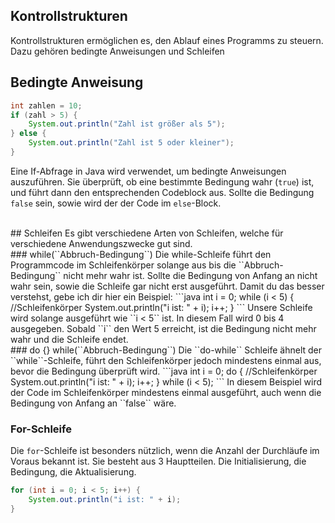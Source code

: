 ## Kontrollstrukturen
Kontrollstrukturen ermöglichen es, den Ablauf eines Programms zu steuern. 
Dazu gehören bedingte Anweisungen und Schleifen

## Bedingte Anweisung
```java
int zahlen = 10;
if (zahl > 5) {
	System.out.println("Zahl ist größer als 5");
} else {
	System.out.println("Zahl ist 5 oder kleiner");
}
```

Eine If-Abfrage in Java wird verwendet, um bedingte Anweisungen auszuführen. Sie überprüft, ob eine bestimmte Bedingung wahr (`true`) ist, und führt dann den entsprechenden Codeblock aus.
Sollte die Bedingung ``false`` sein, sowie wird der der Code im ``else``-Block. 

<br/>
## Schleifen
Es gibt verschiedene Arten von Schleifen, welche für verschiedene Anwendungszwecke gut sind. 

<br/>
### while(``Abbruch-Bedingung``)
Die while-Schleife führt den Programmcode im Schleifenkörper solange aus bis die ``Abbruch-Bedingung`` nicht mehr wahr ist. Sollte die Bedingung von Anfang an nicht wahr sein, sowie die Schleife gar nicht erst ausgeführt. Damit du das besser verstehst, gebe ich dir hier ein Beispiel:
```java
int i = 0;
while (i < 5) {
	//Schleifenkörper
    System.out.println("i ist: " + i);
    i++;
}
```
Unsere Schleife wird solange ausgeführt wie ``i < 5`` ist. In diesem Fall wird 0 bis 4 ausgegeben. Sobald ``i`` den Wert 5 erreicht, ist die Bedingung nicht mehr wahr und die Schleife endet.

<br/>
### do {} while(``Abbruch-Bedingung``)
Die ``do-while`` Schleife ähnelt der ``while``-Schleife, führt den Schleifenkörper jedoch mindestens einmal aus, bevor die Bedingung überprüft wird.
```java
int i = 0;
do {
	//Schleifenkörper
    System.out.println("i ist: " + i);
    i++;
} while (i < 5);
```
In diesem Beispiel wird der Code im Schleifenkörper mindestens einmal ausgeführt, auch wenn die Bedingung von Anfang an ``false`` wäre.

<br/>

### For-Schleife
Die ``for``-Schleife ist besonders nützlich, wenn die Anzahl der Durchläufe im Voraus bekannt ist. Sie besteht aus 3 Hauptteilen. Die Initialisierung, die Bedingung, die Aktualisierung. 

```java
for (int i = 0; i < 5; i++) {
    System.out.println("i ist: " + i);
}
```
